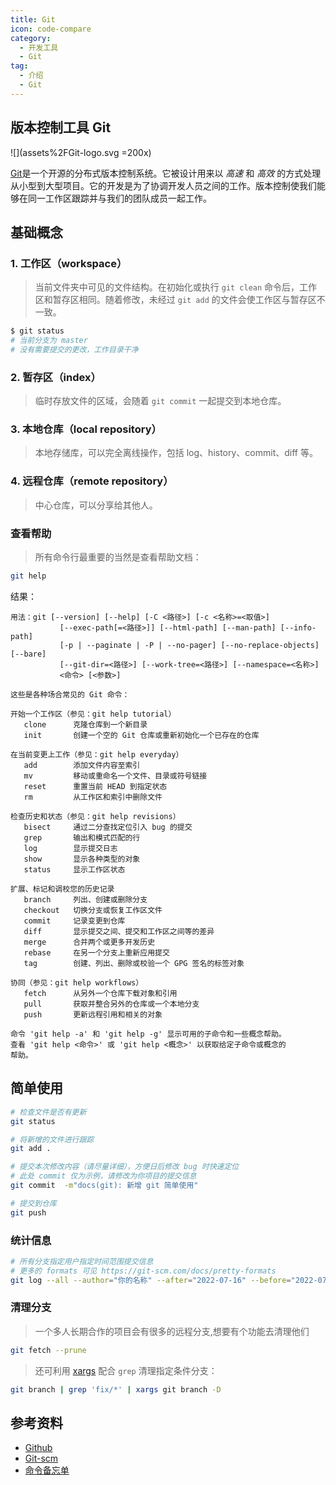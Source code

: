 ```yaml
---
title: Git
icon: code-compare
category:
  - 开发工具
  - Git
tag:
  - 介绍
  - Git
---
```


## 版本控制工具 Git

![](assets%2FGit-logo.svg =200x)

[Git]("https://git-scm.com/")是一个开源的分布式版本控制系统。它被设计用来以 _高速_ 和 _高效_ 的方式处理从小型到大型项目。它的开发是为了协调开发人员之间的工作。版本控制使我们能够在同一工作区跟踪并与我们的团队成员一起工作。

## 基础概念

### 1. 工作区（workspace）

>当前文件夹中可见的文件结构。在初始化或执行 `git clean` 命令后，工作区和暂存区相同。随着修改，未经过 `git add` 的文件会使工作区与暂存区不一致。

```bash
$ git status
# 当前分支为 master
# 没有需要提交的更改，工作目录干净
```

### 2. 暂存区（index）

>临时存放文件的区域，会随着 `git commit` 一起提交到本地仓库。

### 3. 本地仓库（local repository）

>本地存储库，可以完全离线操作，包括 log、history、commit、diff 等。

### 4. 远程仓库（remote repository）

>中心仓库，可以分享给其他人。


### 查看帮助

>所有命令行最重要的当然是查看帮助文档：

```bash
git help
```

结果：

```vim
用法：git [--version] [--help] [-C <路径>] [-c <名称>=<取值>]
           [--exec-path[=<路径>]] [--html-path] [--man-path] [--info-path]
           [-p | --paginate | -P | --no-pager] [--no-replace-objects] [--bare]
           [--git-dir=<路径>] [--work-tree=<路径>] [--namespace=<名称>]
           <命令> [<参数>]

这些是各种场合常见的 Git 命令：

开始一个工作区（参见：git help tutorial）
   clone      克隆仓库到一个新目录
   init       创建一个空的 Git 仓库或重新初始化一个已存在的仓库

在当前变更上工作（参见：git help everyday）
   add        添加文件内容至索引
   mv         移动或重命名一个文件、目录或符号链接
   reset      重置当前 HEAD 到指定状态
   rm         从工作区和索引中删除文件

检查历史和状态（参见：git help revisions）
   bisect     通过二分查找定位引入 bug 的提交
   grep       输出和模式匹配的行
   log        显示提交日志
   show       显示各种类型的对象
   status     显示工作区状态

扩展、标记和调校您的历史记录
   branch     列出、创建或删除分支
   checkout   切换分支或恢复工作区文件
   commit     记录变更到仓库
   diff       显示提交之间、提交和工作区之间等的差异
   merge      合并两个或更多开发历史
   rebase     在另一个分支上重新应用提交
   tag        创建、列出、删除或校验一个 GPG 签名的标签对象

协同（参见：git help workflows）
   fetch      从另外一个仓库下载对象和引用
   pull       获取并整合另外的仓库或一个本地分支
   push       更新远程引用和相关的对象

命令 'git help -a' 和 'git help -g' 显示可用的子命令和一些概念帮助。
查看 'git help <命令>' 或 'git help <概念>' 以获取给定子命令或概念的
帮助。
```

## 简单使用

```bash
# 检查文件是否有更新
git status

# 将新增的文件进行跟踪
git add .

# 提交本次修改内容（请尽量详细），方便日后修改 bug 时快速定位
# 此处 commit 仅为示例，请修改为你项目的提交信息
git commit  -m"docs(git): 新增 git 简单使用"

# 提交到仓库
git push
```

### 统计信息

```bash
# 所有分支指定用户指定时间范围提交信息
# 更多的 formats 可见 https://git-scm.com/docs/pretty-formats
git log --all --author="你的名称" --after="2022-07-16" --before="2022-07-23" --no-merges --pretty=format:"%an(%ae) %as: %s"
```

### 清理分支

>一个多人长期合作的项目会有很多的远程分支,想要有个功能去清理他们

```sh
git fetch --prune
```

>还可利用 [xargs](/os/linux/xargs) 配合 `grep` 清理指定条件分支：

```sh
git branch | grep 'fix/*' | xargs git branch -D
```

## 参考资料

+ [Github](https://help.github.com/en)
+ [Git-scm](https://git-scm.com/book/zh/v2)
+ [命令备忘单](https://training.github.com/downloads/zh_CN/github-git-cheat-sheet/)

